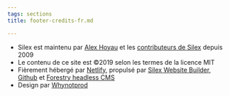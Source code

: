 ```yaml
---
tags: sections
title: footer-credits-fr.md

---
```

* Silex est maintenu par [Alex Hoyau](https://github.com/lexoyo "Alex Hoyau on github") et les [contributeurs de Silex](https://github.com/silexlabs/Silex/graphs/contributors "silex contributeurs") depuis 2009
* Le contenu de ce site est ©2019 selon les termes de la licence MIT
* Fièrement hébergé par [Netlify](https://www.netlify.com/ "Hosted by netlify"), propulsé par [Silex Website Builder](https://www.silex.me/ "Silex free website builder"), [Github](https://github.com/ "powered github") et [Forestry headless CMS](https://forestry.io/ "Forestry")
* Design par [Whynotprod](https://www.whynotprod.com/ "Whynotprod website design")